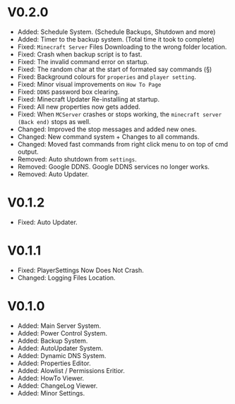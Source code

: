 ﻿# V0.2.0
* Added: Schedule System. (Schedule Backups, Shutdown and more)
* Added: Timer to the backup system. (Total time it took to complete)
* Fixed: `Minecraft Server` Files Downloading to the wrong folder location.
* Fixed: Crash when backup script is to fast.
* Fixed: The invalid command error on startup.
* Fixed: The random char at the start of formated say commands (§)
* Fixed: Background colours for `properies` and `player setting`.
* Fixed: Minor visual improvements on `How To Page`
* Fixed: `DDNS` password box clearing.
* Fixed: Minecraft Updater Re-installing at startup.
* Fixed: All new properties now gets added.
* Fixed: When `MCServer` crashes or stops working, the `minecraft server (Back end)` stops as well.
* Changed: Improved the stop messages and added new ones.
* Changed: New command system + Changes to all commands.
* Changed: Moved fast commands from right click menu to on top of cmd output.
* Removed: Auto shutdown from `settings`.
* Removed: Google DDNS. Google DDNS services no longer works.
* Removed: Auto Updater.

# V0.1.2
* Fixed: Auto Updater.

# V0.1.1
* Fixed: PlayerSettings Now Does Not Crash.
* Changed: Logging Files Location.

# V0.1.0
* Added: Main Server System.
* Added: Power Control System.
* Added: Backup System.
* Added: AutoUpdater System.
* Added: Dynamic DNS System.
* Added: Properties Editor.
* Added: Alowlist / Permissions Eritior.
* Added: HowTo Viewer.
* Added: ChangeLog Viewer.
* Added: Minor Settings.